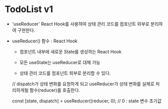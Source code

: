 # TodoList v1
- 'useReducer' React Hook를 사용하여 상태 관리 코드를 컴포넌트 외부로 분리하여 구현한다.

- useReducer() 함수 : React Hook

   - 컴포넌트 내부에 새로운 State를 생성하는 React Hook
   
   - 모든 useState는 useReducer로 대체 가능

   - 상태 관리 코드를 컴포넌트 외부로 분리할 수 있다.

   // dispatch가 상태 변화를 요청하게 되고 useReducer가 상태 변화를 실제로 처리하게될 함수(reducer)를 호출한다.
   
   const [state, dispatch] = useReducer((reducer, 0);   // 0 : state 변수 초기값
